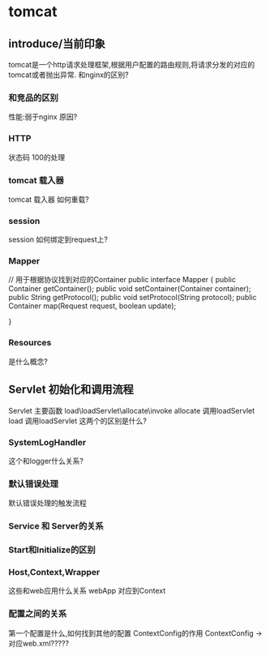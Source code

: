 # tomcat 

## introduce/当前印象
tomcat是一个http请求处理框架,根据用户配置的路由规则,将请求分发的对应的tomcat或者抛出异常. 和nginx的区别?

### 和竞品的区别
性能:弱于nginx 原因?

### HTTP
状态码 100的处理


### tomcat 载入器
tomcat 载入器 如何重载?

### session
session 如何绑定到request上?

### Mapper

// 用于根据协议找到对应的Container
public interface Mapper {
    public Container getContainer();
    public void setContainer(Container container);
    public String getProtocol();
    public void setProtocol(String protocol);
    public Container map(Request request, boolean update);


}

### Resources 
是什么概念?

## Servlet 初始化和调用流程
Servlet 主要函数
load\loadServlet\allocate\invoke
allocate 调用loadServlet
load 调用loadServlet
这两个的区别是什么?


### SystemLogHandler
这个和logger什么关系?

### 默认错误处理
默认错误处理的触发流程


### Service 和 Server的关系

### Start和Initialize的区别

### Host,Context,Wrapper
这些和web应用什么关系
webApp 对应到Context
### 配置之间的关系
第一个配置是什么,如何找到其他的配置
ContextConfig的作用
ContextConfig -> 对应web.xml?????
###